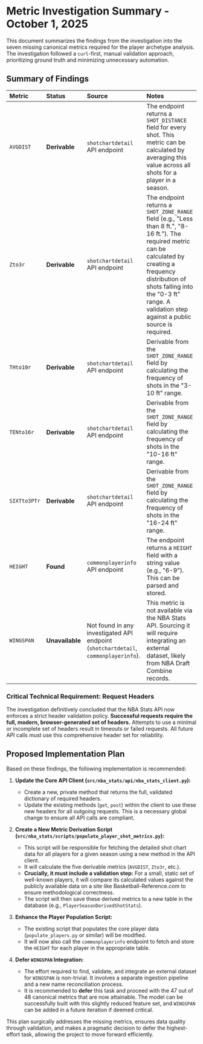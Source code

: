 # Metric Investigation Summary - October 1, 2025

This document summarizes the findings from the investigation into the seven missing canonical metrics required for the player archetype analysis. The investigation followed a `curl`-first, manual validation approach, prioritizing ground truth and minimizing unnecessary automation.

## Summary of Findings

| Metric      | Status        | Source                                                                      | Notes                                                                                                                                                                                                                                                             |
| :---------- | :------------ | :-------------------------------------------------------------------------- | :---------------------------------------------------------------------------------------------------------------------------------------------------------------------------------------------------------------------------------------------------------------- |
| `AVGDIST`   | **Derivable** | `shotchartdetail` API endpoint                                              | The endpoint returns a `SHOT_DISTANCE` field for every shot. This metric can be calculated by averaging this value across all shots for a player in a season.                                                                                                         |
| `Zto3r`     | **Derivable** | `shotchartdetail` API endpoint                                              | The endpoint returns a `SHOT_ZONE_RANGE` field (e.g., "Less than 8 ft.", "8-16 ft."). The required metric can be calculated by creating a frequency distribution of shots falling into the "0-3 ft" range. A validation step against a public source is required. |
| `THto10r`   | **Derivable** | `shotchartdetail` API endpoint                                              | Derivable from the `SHOT_ZONE_RANGE` field by calculating the frequency of shots in the "3-10 ft" range.                                                                                                                                                     |
| `TENto16r`  | **Derivable** | `shotchartdetail` API endpoint                                              | Derivable from the `SHOT_ZONE_RANGE` field by calculating the frequency of shots in the "10-16 ft" range.                                                                                                                                                    |
| `SIXTto3PTr`| **Derivable** | `shotchartdetail` API endpoint                                              | Derivable from the `SHOT_ZONE_RANGE` field by calculating the frequency of shots in the "16-24 ft" range.                                                                                                                                                    |
| `HEIGHT`    | **Found**     | `commonplayerinfo` API endpoint                                             | The endpoint returns a `HEIGHT` field with a string value (e.g., "6-9"). This can be parsed and stored.                                                                                                                                                     |
| `WINGSPAN`  | **Unavailable** | Not found in any investigated API endpoint (`shotchartdetail`, `commonplayerinfo`). | This metric is not available via the NBA Stats API. Sourcing it will require integrating an external dataset, likely from NBA Draft Combine records.                                                                                                                 |

### Critical Technical Requirement: Request Headers

The investigation definitively concluded that the NBA Stats API now enforces a strict header validation policy. **Successful requests require the full, modern, browser-generated set of headers.** Attempts to use a minimal or incomplete set of headers result in timeouts or failed requests. All future API calls must use this comprehensive header set for reliability.

## Proposed Implementation Plan

Based on these findings, the following implementation is recommended:

1.  **Update the Core API Client (`src/nba_stats/api/nba_stats_client.py`):**
    *   Create a new, private method that returns the full, validated dictionary of required headers.
    *   Update the existing methods (`get`, `post`) within the client to use these new headers for all outgoing requests. This is a necessary global change to ensure all API calls are compliant.

2.  **Create a New Metric Derivation Script (`src/nba_stats/scripts/populate_player_shot_metrics.py`):**
    *   This script will be responsible for fetching the detailed shot chart data for all players for a given season using a new method in the API client.
    *   It will calculate the five derivable metrics (`AVGDIST`, `Zto3r`, etc.).
    *   **Crucially, it must include a validation step:** For a small, static set of well-known players, it will compare its calculated values against the publicly available data on a site like Basketball-Reference.com to ensure methodological correctness.
    *   The script will then save these derived metrics to a new table in the database (e.g., `PlayerSeasonDerivedShotStats`).

3.  **Enhance the Player Population Script:**
    *   The existing script that populates the core player data (`populate_players.py` or similar) will be modified.
    *   It will now also call the `commonplayerinfo` endpoint to fetch and store the `HEIGHT` for each player in the appropriate table.

4.  **Defer `WINGSPAN` Integration:**
    *   The effort required to find, validate, and integrate an external dataset for `WINGSPAN` is non-trivial. It involves a separate ingestion pipeline and a new name reconciliation process.
    *   It is recommended to **defer** this task and proceed with the 47 out of 48 canonical metrics that are now attainable. The model can be successfully built with this slightly reduced feature set, and `WINGSPAN` can be added in a future iteration if deemed critical.

This plan surgically addresses the missing metrics, ensures data quality through validation, and makes a pragmatic decision to defer the highest-effort task, allowing the project to move forward efficiently.
